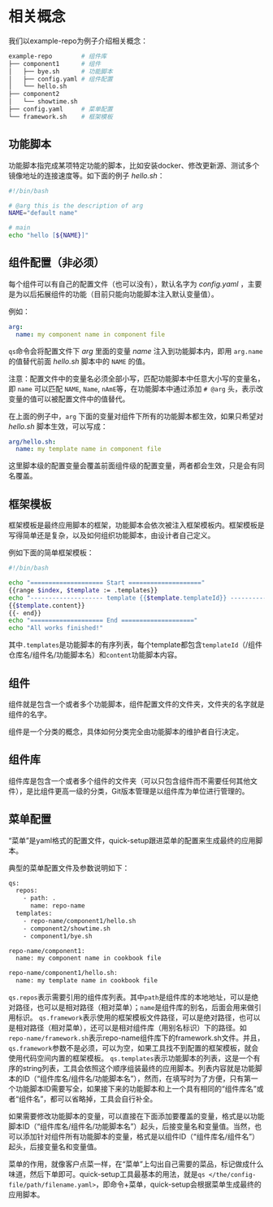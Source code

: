 # 相关概念

我们以example-repo为例子介绍相关概念：

```bash
example-repo        # 组件库
├── component1      # 组件
│   ├── bye.sh      # 功能脚本
│   ├── config.yaml # 组件配置
│   └── hello.sh
├── component2
│   └── showtime.sh
├── config.yaml     # 菜单配置
└── framework.sh    # 框架模板
```

## 功能脚本

功能脚本指完成某项特定功能的脚本，比如安装docker、修改更新源、测试多个镜像地址的连接速度等。如下面的例子 *hello.sh*：

```bash
#!/bin/bash

# @arg this is the description of arg
NAME="default name"

# main
echo "hello [${NAME}]"
```

## 组件配置（非必须）

每个组件可以有自己的配置文件（也可以没有），默认名字为 *config.yaml* ，主要是为以后拓展组件的功能（目前只能向功能脚本注入默认变量值）。

例如：

```yaml
arg:
  name: my component name in component file
```

`qs`命令会将配置文件下 *arg* 里面的变量 *name* 注入到功能脚本内，即用 `arg.name` 的值替代前面 *hello.sh* 脚本中的 `NAME` 的值。

注意：配置文件中的变量名必须全部小写，匹配功能脚本中任意大小写的变量名，即 `name` 可以匹配 `NAME`, `Name`, `nAmE`等，在功能脚本中通过添加 `# @arg` 头，表示改变量的值可以被配置文件中的值替代。

在上面的例子中，`arg` 下面的变量对组件下所有的功能脚本都生效，如果只希望对 *hello.sh* 脚本生效，可以写成：

```yaml
arg/hello.sh:
  name: my template name in component file
```

这里脚本级的配置变量会覆盖前面组件级的配置变量，两者都会生效，只是会有同名覆盖。

## 框架模板

框架模板是最终应用脚本的框架，功能脚本会依次被注入框架模板内。框架模板是写得简单还是复杂，以及如何组织功能脚本，由设计者自己定义。

例如下面的简单框架模板：

```bash
#!/bin/bash

echo "==================== Start ===================="
{{range $index, $template := .templates}}
echo "-------------------- template {{$template.templateId}} --------------------"
{{$template.content}}
{{- end}}
echo "==================== End ===================="
echo "All works finished!"
```

其中`.templates`是功能脚本的有序列表，每个template都包含`templateId`（/组件仓库名/组件名/功能脚本名）和`content`功能脚本内容。

## 组件

组件就是包含一个或者多个功能脚本，组件配置文件的文件夹，文件夹的名字就是组件的名字。

组件是一个分类的概念，具体如何分类完全由功能脚本的维护者自行决定。

## 组件库

组件库是包含一个或者多个组件的文件夹（可以只包含组件而不需要任何其他文件），是比组件更高一级的分类，Git版本管理是以组件库为单位进行管理的。

## 菜单配置

“菜单”是yaml格式的配置文件，quick-setup跟进菜单的配置来生成最终的应用脚本。

典型的菜单配置文件及参数说明如下：

```bash
qs:
  repos:
    - path: .
      name: repo-name
  templates:
    - repo-name/component1/hello.sh
    - component2/showtime.sh
    - component1/bye.sh

repo-name/component1:
  name: my component name in cookbook file

repo-name/component1/hello.sh:
  name: my template name in cookbook file
```

`qs.repos`表示需要引用的组件库列表。其中`path`是组件库的本地地址，可以是绝对路径，也可以是相对路径（相对菜单）；`name`是组件库的别名，后面会用来做引用标识。
`qs.framework`表示使用的框架模板文件路径，可以是绝对路径，也可以是相对路径（相对菜单），还可以是相对组件库（用别名标识）下的路径。如`repo-name/framework.sh`表示repo-name组件库下的framework.sh文件。并且，`qs.framework`参数不是必须，可以为空，如果工具找不到配置的框架模板，就会使用代码空间内置的框架模板。
`qs.templates`表示功能脚本的列表，这是一个有序的string列表，工具会依照这个顺序组装最终的应用脚本。列表内容就是功能脚本的ID（“组件库名/组件名/功能脚本名”），然而，在填写时为了方便，只有第一个功能脚本ID需要写全，如果接下来的功能脚本和上一个具有相同的“组件库名”或者“组件名”，都可以省略掉，工具会自行补全。

如果需要修改功能脚本的变量，可以直接在下面添加要覆盖的变量，格式是以功能脚本ID（“组件库名/组件名/功能脚本名”）起头，后接变量名和变量值。当然，也可以添加针对组件所有功能脚本的变量，格式是以组件ID（“组件库名/组件名”）起头，后接变量名和变量值。

菜单的作用，就像客户点菜一样，在“菜单”上勾出自己需要的菜品，标记做成什么味道，然后下单即可。quick-setup工具最基本的用法，就是`qs </the/config-file/path/filename.yaml>`，即命令+菜单，quick-setup会根据菜单生成最终的应用脚本。

